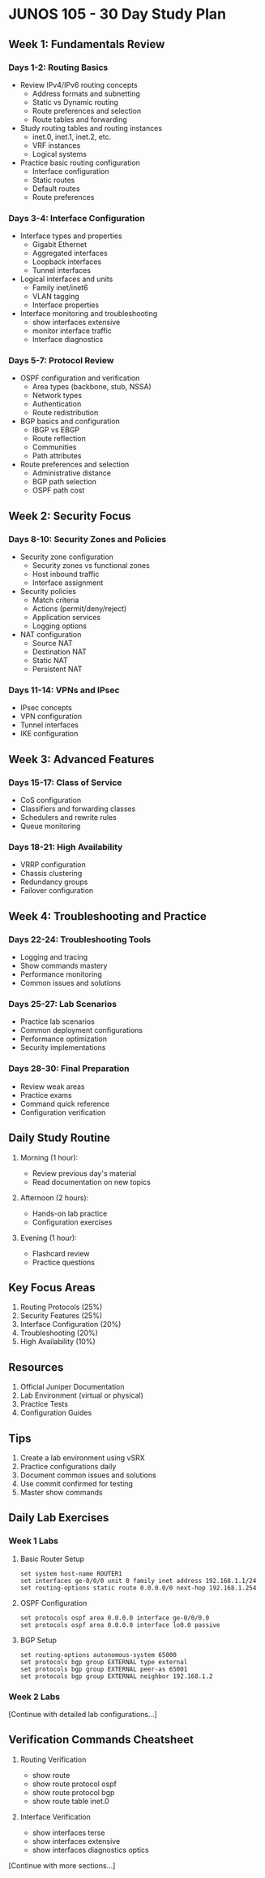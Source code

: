 # JUNOS 105 - 30 Day Study Plan

## Week 1: Fundamentals Review
### Days 1-2: Routing Basics
- Review IPv4/IPv6 routing concepts
  * Address formats and subnetting
  * Static vs Dynamic routing
  * Route preferences and selection
  * Route tables and forwarding
- Study routing tables and routing instances
  * inet.0, inet.1, inet.2, etc.
  * VRF instances
  * Logical systems
- Practice basic routing configuration
  * Interface configuration
  * Static routes
  * Default routes
  * Route preferences

### Days 3-4: Interface Configuration
- Interface types and properties
  * Gigabit Ethernet
  * Aggregated interfaces
  * Loopback interfaces
  * Tunnel interfaces
- Logical interfaces and units
  * Family inet/inet6
  * VLAN tagging
  * Interface properties
- Interface monitoring and troubleshooting
  * show interfaces extensive
  * monitor interface traffic
  * Interface diagnostics

### Days 5-7: Protocol Review
- OSPF configuration and verification
  * Area types (backbone, stub, NSSA)
  * Network types
  * Authentication
  * Route redistribution
- BGP basics and configuration
  * IBGP vs EBGP
  * Route reflection
  * Communities
  * Path attributes
- Route preferences and selection
  * Administrative distance
  * BGP path selection
  * OSPF path cost

## Week 2: Security Focus
### Days 8-10: Security Zones and Policies
- Security zone configuration
  * Security zones vs functional zones
  * Host inbound traffic
  * Interface assignment
- Security policies
  * Match criteria
  * Actions (permit/deny/reject)
  * Application services
  * Logging options
- NAT configuration
  * Source NAT
  * Destination NAT
  * Static NAT
  * Persistent NAT

### Days 11-14: VPNs and IPsec
- IPsec concepts
- VPN configuration
- Tunnel interfaces
- IKE configuration

## Week 3: Advanced Features
### Days 15-17: Class of Service
- CoS configuration
- Classifiers and forwarding classes
- Schedulers and rewrite rules
- Queue monitoring

### Days 18-21: High Availability
- VRRP configuration
- Chassis clustering
- Redundancy groups
- Failover configuration

## Week 4: Troubleshooting and Practice
### Days 22-24: Troubleshooting Tools
- Logging and tracing
- Show commands mastery
- Performance monitoring
- Common issues and solutions

### Days 25-27: Lab Scenarios
- Practice lab scenarios
- Common deployment configurations
- Performance optimization
- Security implementations

### Days 28-30: Final Preparation
- Review weak areas
- Practice exams
- Command quick reference
- Configuration verification

## Daily Study Routine
1. Morning (1 hour):
   - Review previous day's material
   - Read documentation on new topics

2. Afternoon (2 hours):
   - Hands-on lab practice
   - Configuration exercises

3. Evening (1 hour):
   - Flashcard review
   - Practice questions

## Key Focus Areas
1. Routing Protocols (25%)
2. Security Features (25%)
3. Interface Configuration (20%)
4. Troubleshooting (20%)
5. High Availability (10%)

## Resources
1. Official Juniper Documentation
2. Lab Environment (virtual or physical)
3. Practice Tests
4. Configuration Guides

## Tips
1. Create a lab environment using vSRX
2. Practice configurations daily
3. Document common issues and solutions
4. Use commit confirmed for testing
5. Master show commands 

## Daily Lab Exercises

### Week 1 Labs
1. Basic Router Setup
   ```junos
   set system host-name ROUTER1
   set interfaces ge-0/0/0 unit 0 family inet address 192.168.1.1/24
   set routing-options static route 0.0.0.0/0 next-hop 192.168.1.254
   ```

2. OSPF Configuration
   ```junos
   set protocols ospf area 0.0.0.0 interface ge-0/0/0.0
   set protocols ospf area 0.0.0.0 interface lo0.0 passive
   ```

3. BGP Setup
   ```junos
   set routing-options autonomous-system 65000
   set protocols bgp group EXTERNAL type external
   set protocols bgp group EXTERNAL peer-as 65001
   set protocols bgp group EXTERNAL neighbor 192.168.1.2
   ```

### Week 2 Labs
[Continue with detailed lab configurations...]

## Verification Commands Cheatsheet
1. Routing Verification
   - show route
   - show route protocol ospf
   - show route protocol bgp
   - show route table inet.0

2. Interface Verification
   - show interfaces terse
   - show interfaces extensive
   - show interfaces diagnostics optics

[Continue with more sections...] 